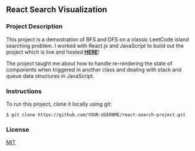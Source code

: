 ## React Search Visualization

### Project Description

This project is a demostration of BFS and DFS on a classic LeetCode island searching problem. I worked with React.js and JavaScript to build out the project which is live and hosted **[HERE](https://kMongru.github.io/react-search-project)**! 

The project taught me about how to handle re-rendering the state of components when triggered in another class and dealing with stack and queue data structures in JavaScript. 

### Instructions
To run this project, clone it locally using git:

```
$ git clone https://github.com/YOUR-USERNME/react-search-project.git
```

### License
[MIT](https://choosealicense.com/licenses/mit/)
